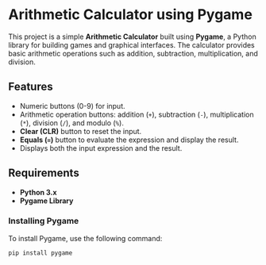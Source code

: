# Arithmetic Calculator using Pygame

This project is a simple **Arithmetic Calculator** built using **Pygame**, a Python library for building games and graphical interfaces. The calculator provides basic arithmetic operations such as addition, subtraction, multiplication, and division.

## Features

- Numeric buttons (0-9) for input.
- Arithmetic operation buttons: addition (`+`), subtraction (`-`), multiplication (`*`), division (`/`), and modulo (`%`).
- **Clear (CLR)** button to reset the input.
- **Equals (`=`)** button to evaluate the expression and display the result.
- Displays both the input expression and the result.

## Requirements

- **Python 3.x**
- **Pygame Library**

### Installing Pygame

To install Pygame, use the following command:

```bash
pip install pygame
